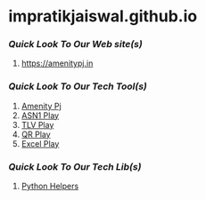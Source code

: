 # impratikjaiswal.github.io

### *Quick Look To Our Web site(s)*
1. <a href="https://amenitypj.in/">https://amenitypj.in</a>

### *Quick Look To Our Tech Tool(s)*
1. <a href="https://impratikjaiswal.github.io/amenitypj/">Amenity Pj</a>
1. <a href="https://impratikjaiswal.github.io/asn1play/">ASN1 Play</a>
1. <a href="https://impratikjaiswal.github.io/tlvPlay/">TLV Play</a>
1. <a href="https://impratikjaiswal.github.io/qrPlay/">QR Play</a>
1. <a href="https://impratikjaiswal.github.io/excelPlay/">Excel Play</a>

### *Quick Look To Our Tech Lib(s)*
1. <a href="https://impratikjaiswal.github.io/pythonHelpers/">Python Helpers</a>